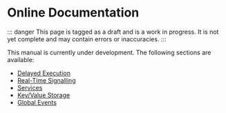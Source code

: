 # Online Documentation

::: danger
This page is tagged as a draft and is a work in progress.  It is not yet complete and may contain errors or inaccuracies.
:::

This manual is currently under development.  The following sections are available:

* [Delayed Execution](delayed-exec.md)
* [Real-Time Signalling](realtime-signalling.md)
* [Services](services.md)
* [Key/Value Storage](kvstore.md)
* [Global Events](global-events.md)
